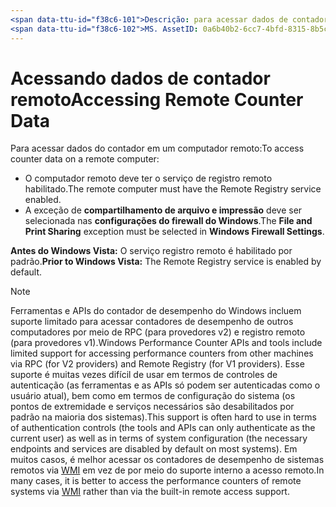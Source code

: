 ```yaml
---
<span data-ttu-id="f38c6-101">Descrição: para acessar dados de contador em um computador remoto: o computador remoto deve ter o serviço de registro remoto habilitado. A exceção de compartilhamento de arquivo e impressão deve ser selecionada nas configurações do firewall do Windows. antes do Windows Vista: o serviço registro remoto está habilitado por padrão.</span><span class="sxs-lookup"><span data-stu-id="f38c6-101">description: To access counter data on a remote computer:The remote computer must have the Remote Registry service enabled.The File and Print Sharing exception must be selected in Windows Firewall Settings.Prior to Windows Vista:  The Remote Registry service is enabled by default.</span></span>
<span data-ttu-id="f38c6-102">MS. AssetID: 0a6b40b2-6cc7-4bfd-8315-8b5c12954df8 título: acessando dados do contador remoto MS. tópico: artigo MS. Date: 08/17/2020</span><span class="sxs-lookup"><span data-stu-id="f38c6-102">ms.assetid: 0a6b40b2-6cc7-4bfd-8315-8b5c12954df8 title: Accessing Remote Counter Data ms.topic: article ms.date: 08/17/2020</span></span>
---
```


# <a name="accessing-remote-counter-data"></a><span data-ttu-id="f38c6-103">Acessando dados de contador remoto</span><span class="sxs-lookup"><span data-stu-id="f38c6-103">Accessing Remote Counter Data</span></span>

<span data-ttu-id="f38c6-104">Para acessar dados do contador em um computador remoto:</span><span class="sxs-lookup"><span data-stu-id="f38c6-104">To access counter data on a remote computer:</span></span>

- <span data-ttu-id="f38c6-105">O computador remoto deve ter o serviço de registro remoto habilitado.</span><span class="sxs-lookup"><span data-stu-id="f38c6-105">The remote computer must have the Remote Registry service enabled.</span></span>
- <span data-ttu-id="f38c6-106">A exceção de **compartilhamento de arquivo e impressão** deve ser selecionada nas **configurações do firewall do Windows**.</span><span class="sxs-lookup"><span data-stu-id="f38c6-106">The **File and Print Sharing** exception must be selected in **Windows Firewall Settings**.</span></span>

<span data-ttu-id="f38c6-107">**Antes do Windows Vista:** O serviço registro remoto é habilitado por padrão.</span><span class="sxs-lookup"><span data-stu-id="f38c6-107">**Prior to Windows Vista:** The Remote Registry service is enabled by default.</span></span>

> [!NOTE]
> <span data-ttu-id="f38c6-108">Ferramentas e APIs do contador de desempenho do Windows incluem suporte limitado para acessar contadores de desempenho de outros computadores por meio de RPC (para provedores v2) e registro remoto (para provedores v1).</span><span class="sxs-lookup"><span data-stu-id="f38c6-108">Windows Performance Counter APIs and tools include limited support for accessing performance counters from other machines via RPC (for V2 providers) and Remote Registry (for V1 providers).</span></span> <span data-ttu-id="f38c6-109">Esse suporte é muitas vezes difícil de usar em termos de controles de autenticação (as ferramentas e as APIs só podem ser autenticadas como o usuário atual), bem como em termos de configuração do sistema (os pontos de extremidade e serviços necessários são desabilitados por padrão na maioria dos sistemas).</span><span class="sxs-lookup"><span data-stu-id="f38c6-109">This support is often hard to use in terms of authentication controls (the tools and APIs can only authenticate as the current user) as well as in terms of system configuration (the necessary endpoints and services are disabled by default on most systems).</span></span> <span data-ttu-id="f38c6-110">Em muitos casos, é melhor acessar os contadores de desempenho de sistemas remotos via [WMI](/windows/desktop/WmiSdk/monitoring-performance-data) em vez de por meio do suporte interno a acesso remoto.</span><span class="sxs-lookup"><span data-stu-id="f38c6-110">In many cases, it is better to access the performance counters of remote systems via [WMI](/windows/desktop/WmiSdk/monitoring-performance-data) rather than via the built-in remote access support.</span></span>
